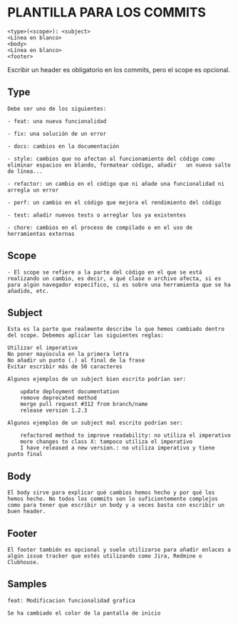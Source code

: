 # PLANTILLA PARA LOS COMMITS

````
<type>(<scope>): <subject>
<Línea en blanco>
<body>
<Línea en blanco>
<footer>
````

Escribir un header es obligatorio en los commits, pero el scope es opcional.

## Type

    Debe ser uno de los siguientes:

    - feat: una nueva funcionalidad

    - fix: una solución de un error

    - docs: cambios en la documentación

    - style: cambios que no afectan al funcionamiento del código como eliminar espacios en blando, formatear código, añadir   un nuevo salto de línea...

    - refactor: un cambio en el código que ni añade una funcionalidad ni arregla un error

    - perf: un cambio en el código que mejora el rendimiento del código

    - test: añadir nuevos tests o arreglar los ya existentes

    - chore: cambios en el proceso de compilado o en el uso de herramientas externas

## Scope
 
    - El scope se refiere a la parte del código en el que se está realizando un cambio, es decir, a qué clase o archivo afecta, si es para algún navegador específico, si es sobre una herramienta que se ha añadido, etc.

## Subject
    Esta es la parte que realmente describe lo que hemos cambiado dentro del scope. Debemos aplicar las siguientes reglas:

    Utilizar el imperativo
    No poner mayúscula en la primera letra
    No añadir un punto (.) al final de la frase
    Evitar escribir más de 50 caracteres

    Algunos ejemplos de un subject bien escrito podrían ser:

        update deployment documentation
        remove deprecated method
        merge pull request #312 from branch/name
        release version 1.2.3

    Algunos ejemplos de un subject mal escrito podrían ser:

        refactored method to improve readability: no utiliza el imperativo
        more changes to class X: tampoco utiliza el imperativo
        I have released a new version.: no utiliza imperativo y tiene punto final
## Body
    El body sirve para explicar qué cambios hemos hecho y por qué los hemos hecho. No todos los commits son lo suficientemente complejos como para tener que escribir un body y a veces basta con escribir un buen header.

## Footer
    El footer también es opcional y suele utilizarse para añadir enlaces a algún issue tracker que estés utilizando como Jira, Redmine o Clubhouse.

## Samples

    feat: Modificacion funcionalidad grafica

    Se ha cambiado el color de la pantalla de inicio